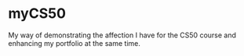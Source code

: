 # myCS50
My way of demonstrating the affection I have for the CS50 course and enhancing my portfolio at the same time.
